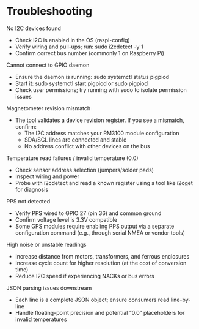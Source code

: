 # Troubleshooting

No I2C devices found
- Check I2C is enabled in the OS (raspi-config)
- Verify wiring and pull-ups; run: sudo i2cdetect -y 1
- Confirm correct bus number (commonly 1 on Raspberry Pi)

Cannot connect to GPIO daemon
- Ensure the daemon is running: sudo systemctl status pigpiod
- Start it: sudo systemctl start pigpiod or sudo pigpiod
- Check user permissions; try running with sudo to isolate permission issues

Magnetometer revision mismatch
- The tool validates a device revision register. If you see a mismatch, confirm:
  - The I2C address matches your RM3100 module configuration
  - SDA/SCL lines are connected and stable
  - No address conflict with other devices on the bus

Temperature read failures / invalid temperature (0.0)
- Check sensor address selection (jumpers/solder pads)
- Inspect wiring and power
- Probe with i2cdetect and read a known register using a tool like i2cget for diagnosis

PPS not detected
- Verify PPS wired to GPIO 27 (pin 36) and common ground
- Confirm voltage level is 3.3V compatible
- Some GPS modules require enabling PPS output via a separate configuration command (e.g., through serial NMEA or vendor tools)

High noise or unstable readings
- Increase distance from motors, transformers, and ferrous enclosures
- Increase cycle count for higher resolution (at the cost of conversion time)
- Reduce I2C speed if experiencing NACKs or bus errors

JSON parsing issues downstream
- Each line is a complete JSON object; ensure consumers read line-by-line
- Handle floating-point precision and potential “0.0” placeholders for invalid temperatures
